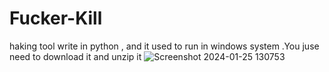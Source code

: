 # Fucker-Kill

haking tool write in python , and it used to run in windows system .You juse need to download it and unzip it
![Screenshot 2024-01-25 130753](https://github.com/meta-hyphen123/Fucker-Kill/assets/136706431/c1ccf87d-2bf9-4ea8-9f39-8716cc81cd1b)


